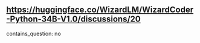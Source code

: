 ## https://huggingface.co/WizardLM/WizardCoder-Python-34B-V1.0/discussions/20

contains_question: no